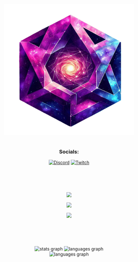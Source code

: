 <div align="center">
 <img src="./images/KAA%202.png" alt="" height="420" />
 
 <br>
 <br>
 
 <h3>Socials:</h1>
 
 <div>
  <a href="https://discord.com/users/258701013198831617"><img src="https://img.shields.io/badge/Discord-%237289DA.svg?logo=discord&logoColor=white" alt="Discord"></a>
  <a href="https://twitch.tv/Gaguenho"><img src="https://img.shields.io/badge/Twitch-%239146FF.svg?logo=Twitch&logoColor=white" alt="Twitch"></a>
 </div>
 
 <h1></h1>
 <br>

 <br>
 
 <p align="center" gap="10px">
   <img  src="https://skillicons.dev/icons?i=java,kotlin,nodejs,js,ts,,html,css,scss,bootstrap,tailwind"/>
 </p>
 <p align="center">
   <img  src="https://skillicons.dev/icons?i=react,nextjs,spring,,mysql,sqlite,postgres"/>
 </p>
 <p align="center">
   <img  src="https://skillicons.dev/icons?i=idea,clion,phpstorm,webstorm,vscode,visualstudio"/>
 </p>
 
 <br>

 <h1></h1>
 
 <br>
 
 <div>
  <img src="https://github-readme-stats.vercel.app/api?username=KaatoDev&theme=midnight-purple&hide_border=true&include_all_commits=false&count_private=true" height="140" alt="stats graph" />
  <img src="https://github-readme-stats.vercel.app/api/top-langs/?username=KaatoDev&theme=midnight-purple&hide_border=true&include_all_commits=false&count_private=true&layout=compact" height="140" alt="languages graph"  />
  <br>
  <img src="https://github-readme-streak-stats.herokuapp.com/?user=KaatoDev&theme=midnight-purple&hide_border=true" height="140" alt="languages graph"  />
 </div>

</div>
